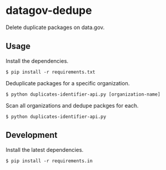 # datagov-dedupe

Delete duplicate packages on data.gov.


## Usage

Install the dependencies.

    $ pip install -r requirements.txt

Deduplicate packages for a specific organization.

    $ python duplicates-identifier-api.py [organization-name]

Scan all organizations and dedupe packges for each.

    $ python duplicates-identifier-api.py


## Development

Install the latest dependencies.

    $ pip install -r requirements.in
